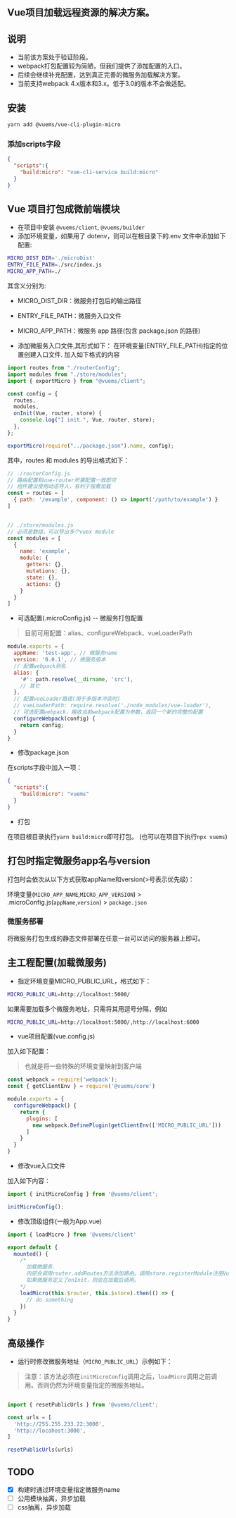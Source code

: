 Vue项目加载远程资源的解决方案。
---

## 说明
- 当前该方案处于验证阶段。
- webpack打包配置较为简陋，但我们提供了添加配置的入口。
- 后续会继续补充配置，达到真正完善的微服务加载解决方案。
- 当前支持webpack 4.x版本和3.x。低于3.0的版本不会做适配。

## 安装

```bash
yarn add @vuems/vue-cli-plugin-micro
```

### 添加scripts字段
```json
{
  "scripts":{
    "build:micro": "vue-cli-service build:micro"
  }
}
```

## Vue 项目打包成微前端模块

- 在项目中安装 `@vuems/client`, `@vuems/builder`
- 添加环境变量，如果用了 dotenv，则可以在根目录下的.env 文件中添加如下配置:

```bash
MICRO_DIST_DIR='./microDist'
ENTRY_FILE_PATH=./src/index.js
MICRO_APP_PATH=./
```

其含义分别为:
- MICRO_DIST_DIR：微服务打包后的输出路径
- ENTRY_FILE_PATH：微服务入口文件
- MICRO_APP_PATH：微服务 app 路径(包含 package.json 的路径)

- 添加微服务入口文件,其形式如下：
  在环境变量(ENTRY_FILE_PATH)指定的位置创建入口文件. 加入如下格式的内容

```js
import routes from "./routerConfig";
import modules from "./store/modules";
import { exportMicro } from "@vuems/client";

const config = {
  routes,
  modules,
  onInit(Vue, router, store) {
    console.log("I init.", Vue, router, store);
  },
};

exportMicro(require("../package.json").name, config);
```

其中，routes 和 modules 的导出格式如下：

```js
// ./routerConfig.js
// 路由配置和vue-router所需配置一致即可
// 组件建议使用动态导入，有利于按需加载
const = routes = [
  { path: '/example', component: () => import('/path/to/example') }
]


// ./store/modules.js
// 必须是数组，可以导出多个vuex module
const modules = [
  {
    name: 'example',
    module: {
      getters: {},
      mutations: {},
      state: {},
      actions: {}
    }
  }
]
```

- 可选配置(.microConfig.js) -- 微服务打包配置
> 目前可用配置：alias、configureWebpack、vueLoaderPath
```js
module.exports = {
  appName: 'test-app', // 微服务name
  version: '0.0.1', // 微服务版本
  // 配置webpack别名
  alias: {
    '#': path.resolve(__dirname, 'src'),
    // 其它
  },
  // 配置vueLoader路径(用于多版本冲突时)
  // vueLoaderPath: require.resolve('./node_modules/vue-loader'),
  // 可选配置webpack，接收当前webpack配置为参数，返回一个新的完整的配置
  configureWebpack(config) {
    return config;
  }
}
```

- 修改package.json

在scripts字段中加入一项：

```json
{
  "scripts":{
    "build:micro": "vuems"
  }
}
```

- 打包

在项目根目录执行`yarn build:micro`即可打包。
(也可以在项目下执行`npx vuems`)

## 打包时指定微服务app名与version

打包时会依次从以下方式获取appName和version(>号表示优先级)：

环境变量(`MICRO_APP_NAME`,`MICRO_APP_VERSION`) > .microConfig.js(`appName`,`version`) > `package.json`

### 微服务部署

将微服务打包生成的静态文件部署在任意一台可以访问的服务器上即可。


## 主工程配置(加载微服务)

- 指定环境变量MICRO_PUBLIC_URL，格式如下：

```bash
MICRO_PUBLIC_URL=http://localhost:5000/
```
如果需要加载多个微服务地址，只需将其用逗号分隔，例如
```bash
MICRO_PUBLIC_URL=http://localhost:5000/,http://localhost:6000
```

- vue项目配置(vue.config.js)

加入如下配置：
> 也就是将一些特殊的环境变量映射到客户端
```js
const webpack = require('webpack');
const { getClientEnv } = require('@vuems/core')

module.exports = {
  configureWebpack() {
    return {
      plugins: [
        new webpack.DefinePlugin(getClientEnv(['MICRO_PUBLIC_URL']))
      ]
    }
  }
}
```

- 修改vue入口文件

加入如下内容：

```js
import { initMicroConfig } from '@vuems/client';

initMicroConfig();
```

- 修改顶级组件(一般为App.vue)

```js
import { loadMicro } from '@vuems/client'

export default {
  mounted() {
    /* 
      加载微服务.
      内部会调用router.addRoutes方法添加路由。调用store.registerModule注册Vuex module.
      如果微服务定义了onInit，则会在加载后调用。
    */
    loadMicro(this.$router, this.$store).then(() => {
      // do something
    })
  }
}
```

## 高级操作

- 运行时修改微服务地址（`MICRO_PUBLIC_URL`）示例如下：
> 注意：该方法必须在`initMicroConfig`调用之后，`loadMicro`调用之前调用。否则仍然为环境变量指定的微服务地址。


```js

import { resetPublicUrls } from '@vuems/client';

const urls = [
  'http://255.255.233.22:3000',
  'http://locahost:3000',
]

resetPublicUrls(urls)

```

## TODO

- [x] 构建时通过环境变量指定微服务name
- [ ] 公用模块抽离，异步加载
- [ ] css抽离，异步加载